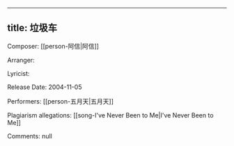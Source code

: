 
---
title: 垃圾车
---
Composer: [[person-阿信|阿信]]

Arranger: 

Lyricist: 

Release Date: 2004-11-05

Performers: [[person-五月天|五月天]]

Plagiarism allegations:
[[song-I've Never Been to Me|I've Never Been to Me]]

Comments:
null
